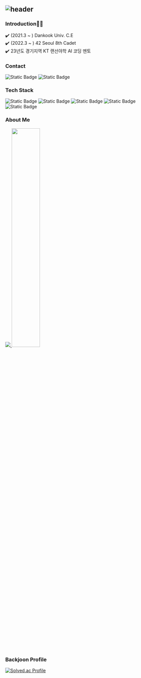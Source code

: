 ![header](https://capsule-render.vercel.app/api?type=venom&color=faebd7&height=300&section=header&text=Welcome!&fontColor=333333&fontSize=90)
---
### Introduction🙋‍♀️
✔️ (2021.3 ~ ) Dankook Univ. C.E <br>
✔️ (2022.3 ~ ) 42 Seoul 8th Cadet <br>
✔️ 23년도 경기지역 KT 랜선야학 AI 코딩 멘토

### Contact
![Static Badge](https://img.shields.io/badge/belle021202%40naver.com-008000?style=plastic&logo=Naver&logoColor=ffffff&color=008000)
![Static Badge](https://img.shields.io/badge/s2_olaf-ffffff?style=plastic&logo=instagram&logoColor=ffffff&color=8a2be2)

### Tech Stack
![Static Badge](https://img.shields.io/badge/C-A8B9CC?style=plastic&logo=c&logoColor=ffffff&color=A8B9CC)
![Static Badge](https://img.shields.io/badge/C%2B%2B-%2300599C?style=plastic&logo=c&logoColor=ffffff&color=00599C)
![Static Badge](https://img.shields.io/badge/python-%233776AB?style=plastic&logo=c&logoColor=ffffff&color=%233776AB)
![Static Badge](https://img.shields.io/badge/amazon%20aws-%23232F3E?style=plastic&logo=amazon%20aws&logoColor=ffffff&color=%23232F3E)
![Static Badge](https://img.shields.io/badge/Docker-%232496ED?style=plastic&logo=Docker&logoColor=ffffff&color=%232496ED)


### About Me

<a href="s">
  <img src="https://github-readme-stats.vercel.app/api/top-langs/?username=jiwonchoe12&exclude_repo=dkssud8150.github.io&layout=compact&theme=transparent&title_color=333333&text_color=333333" />
</a>
<a href="s">
  <img src="https://github-readme-stats.vercel.app/api?username=jiwonchoe12&theme=transparent&title_color=333333&text_color=333333&icon_color=333333&show_icons=true" width="42%" />
</a>

### Backjoon Profile
[![Solved.ac Profile](http://mazassumnida.wtf/api/v2/generate_badge?boj=belle021202)](https://solved.ac/belle021202/)


